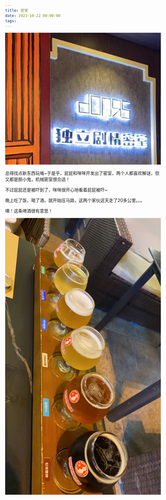 ```yaml
---
title: 密室
date: 2023-10-22 00:00:00
tags:
---
```


![](/images/secret_chamber.jpg)

总得找点新东西玩咯~于是乎，屁屁和咪咪开发出了密室，两个人都喜欢解谜，但又都是胆小鬼，机械密室很合适！

不过屁屁还是被吓到了，咪咪很开心地看着屁屁被吓~

晚上吃了饭，喝了酒，就开始压马路，这两个家伙这天走了20多公里。。。

噢！这条啤酒很有意思！

![](/images/beer.jpg)